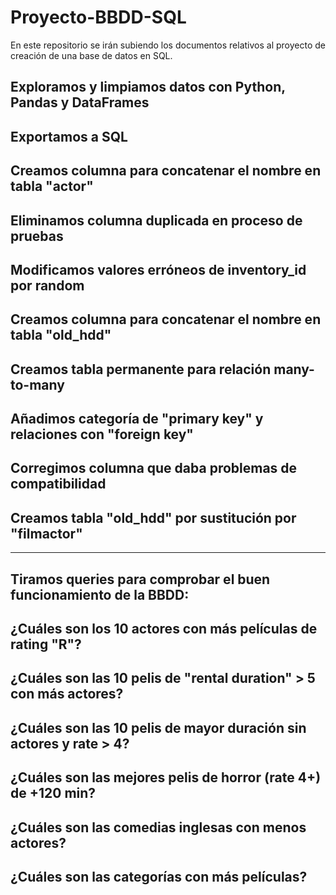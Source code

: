 # Proyecto-BBDD-SQL
En este repositorio se irán subiendo los documentos relativos al proyecto de creación de una base de datos en SQL.

Exploramos y limpiamos datos con Python, Pandas y DataFrames
--------------------------------------------------------------------
Exportamos a SQL
--------------------------------------------------------------------
Creamos columna para concatenar el nombre en tabla "actor"
--------------------------------------------------------------------
Eliminamos columna duplicada en proceso de pruebas
--------------------------------------------------------------------
Modificamos valores erróneos de inventory_id por random
--------------------------------------------------------------------
Creamos columna para concatenar el nombre en tabla "old_hdd"
--------------------------------------------------------------------
Creamos tabla permanente para relación many-to-many
--------------------------------------------------------------------
Añadimos categoría de "primary key" y relaciones con "foreign key"
--------------------------------------------------------------------
Corregimos columna que daba problemas de compatibilidad
--------------------------------------------------------------------      
Creamos tabla "old_hdd" por sustitución por "filmactor"
--------------------------------------------------------------------
--------------------------------------------------------------------
Tiramos queries para comprobar el buen funcionamiento de la BBDD:
--------------------------------------------------------------------
¿Cuáles son los 10 actores con más películas de rating "R"?
--------------------------------------------------------------------
¿Cuáles son las 10 pelis de "rental duration" > 5 con más actores?
--------------------------------------------------------------------
¿Cuáles son las 10 pelis de mayor duración sin actores y rate >  4?
--------------------------------------------------------------------
¿Cuáles son las mejores pelis de horror (rate 4+) de +120 min?
--------------------------------------------------------------------
¿Cuáles son las comedias inglesas con menos actores?
--------------------------------------------------------------------
¿Cuáles son las categorías con más películas?
--------------------------------------------------------------------
